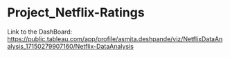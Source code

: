 # Project_Netflix-Ratings

Link to the DashBoard: https://public.tableau.com/app/profile/asmita.deshpande/viz/NetflixDataAnalysis_17150279907160/Netflix-DataAnalysis

